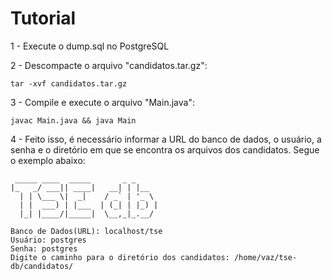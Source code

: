 # Tutorial

1 - Execute o dump.sql no PostgreSQL

2 - Descompacte o arquivo "candidatos.tar.gz":

```
tar -xvf candidatos.tar.gz
```
3 - Compile e execute o arquivo "Main.java":

```
javac Main.java && java Main
```

4 - Feito isso, é necessário informar a URL do banco de dados, o usuário, a senha e o diretório em que se encontra os arquivos dos candidatos.
Segue o exemplo abaixo:

```
 _____ ____  _____       _ _     
|_   _/ ___|| ____|   __| | |__  
  | | \___ \|  _|    / _` | '_ \ 
  | |  ___) | |___  | (_| | |_) |
  |_| |____/|_____|  \__,_|_.__/

Banco de Dados(URL): localhost/tse
Usuário: postgres
Senha: postgres
Digite o caminho para o diretório dos candidatos: /home/vaz/tse-db/candidatos/ 
```
